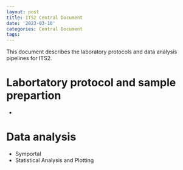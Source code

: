 ```yaml
---
layout: post
title: ITS2 Central Document
date: '2023-03-10'
categories: Central Document
tags: 
---
```


This document describes the laboratory protocols and data analysis pipelines for ITS2.

# Labortatory protocol and sample prepartion

* 

# Data analysis

  * Symportal
  * Statistical Analysis and Plotting


#